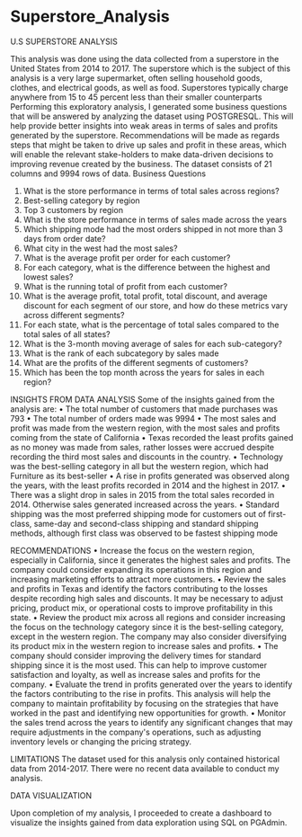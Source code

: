 # Superstore_Analysis
U.S SUPERSTORE ANALYSIS

This analysis was done using the data collected from a superstore in the United States from 2014 to 2017. The superstore which is the subject of this analysis is a very large supermarket, often selling household goods, clothes, and electrical goods, as well as food. Superstores typically charge anywhere from 15 to 45 percent less than their smaller counterparts Performing this exploratory analysis, I generated some business questions that will be answered by analyzing the dataset using POSTGRESQL. This will help provide better insights into weak areas in terms of sales and profits generated by the superstore. Recommendations will be made as regards steps that might be taken to drive up sales and profit in these areas, which will enable the relevant stake-holders to make data-driven decisions to improving revenue created by the business.
The dataset consists of 21 columns and 9994 rows of data.
Business Questions
1.	What is the store performance in terms of total sales across regions?
2.	Best-selling category by region
3.	Top 3 customers by region
4.	What is the store performance in terms of sales made across the years
5.	Which shipping mode had the most orders shipped in not more than 3 days from order date?
6.	What city in the west had the most sales?
7.	What is the average profit per order for each customer?
8.	For each category, what is the difference between the highest and lowest sales?
9.	What is the running total of profit from each customer?
10.	What is the average profit, total profit, total discount, and average discount for each segment of our store, and how do these metrics vary across different segments?
11.	For each state, what is the percentage of total sales compared to the total sales of all states?
12.	What is the 3-month moving average of sales for each sub-category?
13.	What is the rank of each subcategory by sales made
14.	What are the profits of the different segments of customers?
15.	Which has been the top month across the years for sales in each region?



INSIGHTS FROM DATA ANALYSIS
Some of the insights gained from the analysis are:
•	The total number of customers that made purchases was 793
•	The total number of orders made was 9994
•	The most sales and profit was made from the western region, with the most sales and profits coming from the state of California
•	Texas recorded the least profits gained as no money was made from sales, rather losses were accrued despite recording the third most sales and discounts in the country.
•	Technology was the best-selling category in all but the western region, which had Furniture as its best-seller
•	A rise in profits generated was observed along the years, with the least profits recorded in 2014 and the highest in 2017.
•	There was a slight drop in sales in 2015 from the total sales recorded in 2014. Otherwise sales generated increased across the years.
•	Standard shipping was the most preferred shipping mode for customers out of first-class, same-day and second-class shipping and standard shipping methods, although first class was observed to be fastest shipping mode

RECOMMENDATIONS
•	Increase the focus on the western region, especially in California, since it generates the highest sales and profits. The company could consider expanding its operations in this region and increasing marketing efforts to attract more customers.
•	Review the sales and profits in Texas and identify the factors contributing to the losses despite recording high sales and discounts. It may be necessary to adjust pricing, product mix, or operational costs to improve profitability in this state.
•	Review the product mix across all regions and consider increasing the focus on the technology category since it is the best-selling category, except in the western region. The company may also consider diversifying its product mix in the western region to increase sales and profits.
•	The company should consider improving the delivery times for standard shipping since it is the most used. This can help to improve customer satisfaction and loyalty, as well as increase sales and profits for the company.
•	Evaluate the trend in profits generated over the years to identify the factors contributing to the rise in profits. This analysis will help the company to maintain profitability by focusing on the strategies that have worked in the past and identifying new opportunities for growth.
•	Monitor the sales trend across the years to identify any significant changes that may require adjustments in the company's operations, such as adjusting inventory levels or changing the pricing strategy.

LIMITATIONS
The dataset used for this analysis only contained historical data from 2014-2017. There were no recent data available to conduct my analysis.

DATA VISUALIZATION

Upon completion of my analysis, I proceeded to create a dashboard to visualize the insights gained from data exploration using SQL on PGAdmin.





